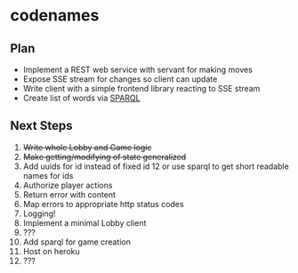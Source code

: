 # codenames

## Plan

* Implement a REST web service with servant for making moves
* Expose SSE stream for changes so client can update
* Write client with a simple frontend library reacting to SSE stream
* Create list of words via [SPARQL](https://hackage.haskell.org/package/hsparql)

## Next Steps

1.  ~~Write whole Lobby and Game logic~~
2.  ~~Make getting/modifying of state generalized~~
3.  Add uuids for id instead of fixed id 12 or use sparql to get short readable names for ids
4.  Authorize player actions
5.  Return error with content
6.  Map errors to appropriate http status codes
7.  Logging!
8.  Implement a minimal Lobby client
9.  ???
10. Add sparql for game creation
11. Host on heroku
12. ???
